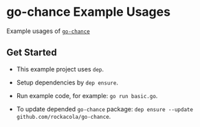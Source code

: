 # go-chance Example Usages

Example usages of [`go-chance`](https://github.com/rockacola/go-chance)

## Get Started

* This example project uses `dep`.
* Setup dependencies by `dep ensure`.
* Run example code, for example: `go run basic.go`.

* To update depended `go-chance` package: `dep ensure --update github.com/rockacola/go-chance`.
